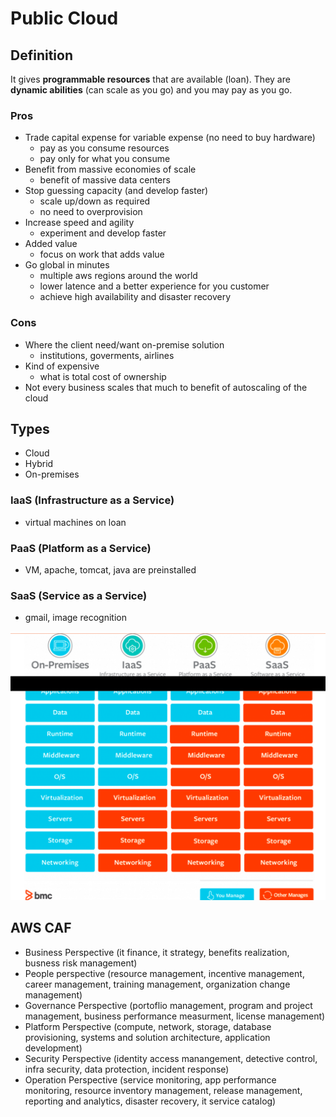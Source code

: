 # Public Cloud

## Definition
It gives **programmable resources** that are available (loan). They are
**dynamic abilities** (can scale as you go) and you may pay as you go.

### Pros

- Trade capital expense for variable expense (no need to buy hardware)
  - pay as you consume resources
  - pay only for what you consume
- Benefit from massive economies of scale
  - benefit of massive data centers
- Stop guessing capacity (and develop faster)
  - scale up/down as required
  - no need to overprovision
- Increase speed and agility
  - experiment and develop faster
- Added value
  - focus on work that adds value
- Go global in minutes
  - multiple aws regions around the world
  - lower latence and a better experience for you customer
  - achieve high availability and disaster recovery

### Cons

- Where the client need/want on-premise solution
  - institutions, goverments, airlines
- Kind of expensive
  - what is total cost of ownership
- Not every business scales that much to benefit of autoscaling of the cloud

## Types

- Cloud
- Hybrid
- On-premises

### IaaS (Infrastructure as a Service)
- virtual machines on loan

### PaaS (Platform as a Service)
- VM, apache, tomcat, java are preinstalled

### SaaS (Service as a Service)
- gmail, image recognition

![cloud_services](./assets/cloud_services.png)

## AWS CAF
- Business Perspective (it finance, it strategy, benefits realization, busness risk management)
- People perspective (resource management, incentive management, career management, training management, organization change management)
- Governance Perspective (portoflio management, program and project management, business performance measurment, license management)
- Platform Perspective (compute, network, storage, database provisioning, systems and solution architecture, application development)
- Security Perspective (identity access manangement, detective control, infra security, data protection, incident response)
- Operation Perspective (service monitoring, app performance monitoring, resource inventory management, release management, reporting and analytics, disaster recovery, it service catalog)
